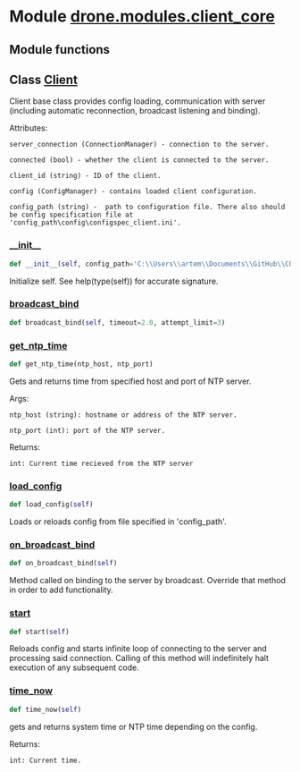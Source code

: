 # Module [drone.modules.client_core](..\..\..\drone\modules\client_core.py)
## Module functions
## Class [Client](..\..\..\drone\modules\client_core.py#L25)
Client base class provides config loading, communication with server (including automatic reconnection, broadcast listening and binding).

Attributes:
    server_connection (ConnectionManager) - connection to the server.
    connected (bool) - whether the client is connected to the server.
    client_id (string) - ID of the client.
    config (ConfigManager) - contains loaded client configuration.
    config_path (string) -  path to configuration file. There also should be config specification file at 'config_path\config\configspec_client.ini'.
### [\_\_init\_\_](..\..\..\drone\modules\client_core.py#L37)
```py
def __init__(self, config_path='C:\\Users\\artem\\Documents\\GitHub\\COEX-clever-swarm\\clever-show\\drone\\modules\\..\\config\\client.ini')
```
Initialize self.  See help(type(self)) for accurate signature.
### [broadcast\_bind](..\..\..\drone\modules\client_core.py#L160)
```py
def broadcast_bind(self, timeout=2.0, attempt_limit=3)
```

### [get\_ntp\_time](..\..\..\drone\modules\client_core.py#L72)
```py
def get_ntp_time(ntp_host, ntp_port)
```
Gets and returns time from specified host and port of NTP server.

Args:
    ntp_host (string): hostname or address of the NTP server.
    ntp_port (int): port of the NTP server.

Returns:
    int: Current time recieved from the NTP server
### [load\_config](..\..\..\drone\modules\client_core.py#L53)
```py
def load_config(self)
```
Loads or reloads config from file specified in 'config_path'.
### [on\_broadcast\_bind](..\..\..\drone\modules\client_core.py#L197)
```py
def on_broadcast_bind(self)
```
Method called on binding to the server by broadcast. Override that method in order to add functionality.
        
### [start](..\..\..\drone\modules\client_core.py#L105)
```py
def start(self)
```
Reloads config and starts infinite loop of connecting to the server and processing said connection. Calling of this method will indefinitely halt execution of any subsequent code.
        
### [time\_now](..\..\..\drone\modules\client_core.py#L93)
```py
def time_now(self)
```
gets and returns system time or NTP time depending on the config.

Returns:
    int: Current time.


